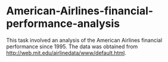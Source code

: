 # American-Airlines-financial-performance-analysis
This task involved an analysis of the American Airlines financial performance since 1995. The data was obtained from http://web.mit.edu/airlinedata/www/default.html. 
